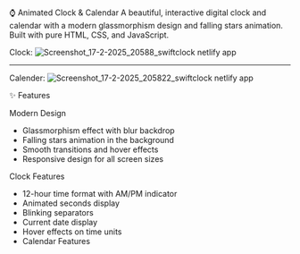 ⌚ Animated Clock & Calendar
A beautiful, interactive digital clock and calendar with a modern glassmorphism design and falling stars animation. Built with pure HTML, CSS, and JavaScript.

Clock: ![Screenshot_17-2-2025_20588_swiftclock netlify app](https://github.com/user-attachments/assets/0147b6f1-19d6-4713-908e-1b2cfd7d3c37)

-------------------------------------------------------------------------------------------------------------

Calender: ![Screenshot_17-2-2025_205822_swiftclock netlify app](https://github.com/user-attachments/assets/7ba5c4e6-3956-4fa8-856a-759593316299)


✨ Features


Modern Design

- Glassmorphism effect with blur backdrop
- Falling stars animation in the background
- Smooth transitions and hover effects
- Responsive design for all screen sizes

Clock Features

- 12-hour time format with AM/PM indicator
- Animated seconds display
- Blinking separators
- Current date display
- Hover effects on time units
- Calendar Features
